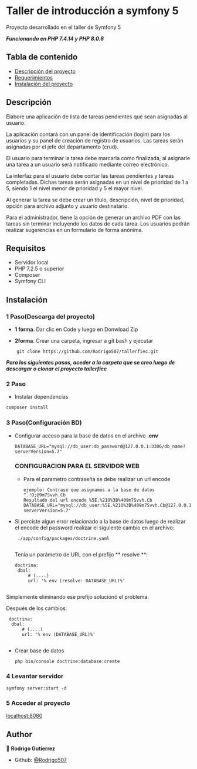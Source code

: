 #  Taller de introducción a symfony 5
Proyecto desarrollado en el taller de Symfony 5


***Funcionando en PHP 7.4.14 y PHP 8.0.6***

## Tabla de contenido
- [Descripción del proyecto](#descripción)
- [Requerimientos](#requisitos)
- [Instalación del proyecto](#instalación)




## Descripción

Elabore una aplicación de lista de tareas pendientes que sean asignadas al usuario. 

La aplicación contará con un panel de identificación (login) para los usuarios y su panel de creación de registro de usuarios. Las tareas serán asignadas por el jefe del departamento (crud).

El usuario para terminar la tarea debe marcarla como finalizada, al asignarle una tarea a un usuario será notificado mediante correo electrónico. 

La interfaz para el usuario debe contar las tareas pendientes y tareas completadas. Dichas tareas serán asignadas en un nivel de prioridad de 1 a 5, siendo 1 el nivel menor de prioridad y 5 el mayor nivel.

Al generar la tarea se debe crear un título, descripción, nivel de prioridad, opción para archivo adjunto y usuario destinatario. 

Para el administrador, tiene la opción de generar un archivo PDF con las tareas sin terminar incluyendo los datos de cada tarea. Los usuarios podrán realizar sugerencias en un formulario de forma anónima.


## Requisitos
- Servidor local
- PHP 7.2.5 o superior
- Composer
- Symfony CLI


## Instalación
### 1 Paso(Descarga del proyecto)
 - **1 forma**. Dar clic en Code y luego en Donwload Zip

 - **2forma**. Crear una carpeta, ingresar a git bash y ejecutar
```
    git clone https://github.com/Rodrigo507/tallerfiec.git
```

***Para los siguientes pasos, aceder a la carpeta que se creo luego de descargar o clonar el proyecto tallerfiec***

### 2 Paso
- Instalar dependencias 

 ```bash
composer install
```


### 3 Paso(Configuración BD)

- Configurar acceso para la base de datos en el archivo **.env**
  ```
  DATABASE_URL="mysql://db_user:db_password@127.0.0.1:3306/db_name?serverVersion=5.7"
  ```
  ### CONFIGURACION PARA EL SERVIDOR WEB
  - Para el parametro contraseña se debe realizar un url encode
  
    ```
    ejemplo: Contrase que asignamos a la base de datos ^.!O;@9m7Svvh.Cb
    Resultado del url encode %5E.%21O%3B%409m7Svvh.Cb
    DATABASE_URL="mysql://db_user:%5E.%21O%3B%409m7Svvh.Cb@127.0.0.1:3306/db_name?serverVersion=5.7"
    ```
 - Si perciste algun error relacionado a la base de datos luego de realizar el encode del password realizar el siguiente cambio
   en el archivo:
   ```
    ./app/config/packages/doctrine.yaml
    
   ```
   Tenía un parámetro de URL con el prefijo ** resolve **:
   ```
   doctrina:
    dbal:
        # (....)
        url: '% env (resolve: DATABASE_URL)%'
        
   ```
  Simplemente eliminando ese prefijo solucionó el problema.

  Después de los cambios:
  ```
   doctrina:
    dbal:
        # (....)
        url: '% env (DATABASE_URL)%'
        
  ```
  
- Crear base de datos
  ```
  php bin/console doctrine:database:create
  ```
  
  
### 4 Levantar servidor
  ```
  symfony server:start -d
  ```
### 5 Acceder al proyecto
[localhost:8080](http://127.0.0.1:8000/)


## Author

👤 **Rodrigo Gutierrez**

* Github: [@Rodrigo507](https://github.com/Rodrigo507)
